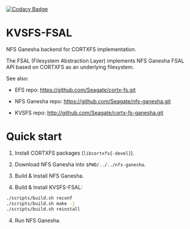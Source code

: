 [![Codacy Badge](https://app.codacy.com/project/badge/Grade/62e8043f34f642c397ab84bfbe5cba4d)](https://www.codacy.com?utm_source=github.com&amp;utm_medium=referral&amp;utm_content=Seagate/efs-ganesha&amp;utm_campaign=Badge_Grade)

# KVSFS-FSAL

NFS Ganesha backend for CORTXFS implementation.

The FSAL (Filesystem Abstraction Layer) implements
NFS Ganesha FSAL API based on CORTXFS as an underlying filesystem.

See also:

* EFS repo: https://github.com/Seagate/cortx-fs.git

* NFS Ganesha repo: https://github.com/Seagate/nfs-ganesha.git

* KVSFS repo: http://github.com/Seagate/cortx-fs-ganesha.git


# Quick start

1. Install CORTXFS packages (`libcortxfs{-devel}`).

2. Download NFS Ganesha into `$PWD/../../nfs-ganesha`.

3. Build & Install NFS Ganesha.

4. Build & Install KVSFS-FSAL:

```sh
./scripts/build.sh reconf
./scripts/build.sh make -j
./scripts/build.sh reinstall
```

4. Run NFS Ganesha.
